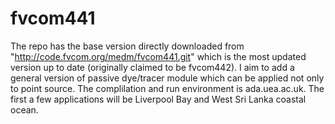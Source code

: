 # fvcom441
The repo has the base version directly downloaded from "http://code.fvcom.org/medm/fvcom441.git" which is the most updated version up to date (originally claimed to be fvcom442). I aim to add a general version of passive dye/tracer module which can be applied not only to point source. The complilation and run environment is ada.uea.ac.uk. The first a few applications will be Liverpool Bay and West Sri Lanka coastal ocean.
